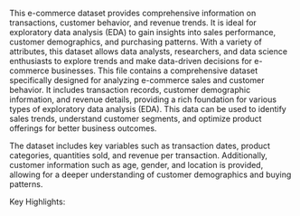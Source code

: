 This e-commerce dataset provides comprehensive information on transactions, customer behavior, and revenue trends. It is ideal for exploratory data analysis (EDA) to gain insights into sales performance, customer demographics, and purchasing patterns. With a variety of attributes, this dataset allows data analysts, researchers, and data science enthusiasts to explore trends and make data-driven decisions for e-commerce businesses.
This file contains a comprehensive dataset specifically designed for analyzing e-commerce sales and customer behavior. It includes transaction records, customer demographic information, and revenue details, providing a rich foundation for various types of exploratory data analysis (EDA). This data can be used to identify sales trends, understand customer segments, and optimize product offerings for better business outcomes.

The dataset includes key variables such as transaction dates, product categories, quantities sold, and revenue per transaction. Additionally, customer information such as age, gender, and location is provided, allowing for a deeper understanding of customer demographics and buying patterns.

Key Highlights:
